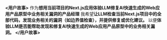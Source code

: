 **<用户故事>**
作为**想用当前项目的Next.js应用体验LLM修复AI快速生成的Web应用产品原型中业务相关漏洞的产品经理**
我希望**让LLM检查当前Next.js项目中的全部代码，发现业务相关的漏洞（如边界值检查），并提供修复或优化建议。**
以便**体验LLM是否能帮助发现和修复AI快速生成的Web应用产品原型中的业务相关漏洞。**
**</用户故事>**